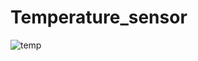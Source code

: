 # Temperature_sensor
![temp](https://user-images.githubusercontent.com/77317214/108063812-a41bb900-7010-11eb-9539-ee0f2ad0b8da.png)

